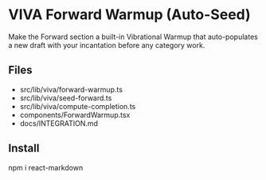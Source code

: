 # VIVA Forward Warmup (Auto-Seed)

Make the Forward section a built-in Vibrational Warmup that auto-populates a new draft with your incantation before any category work.

## Files
- src/lib/viva/forward-warmup.ts
- src/lib/viva/seed-forward.ts
- src/lib/viva/compute-completion.ts
- components/ForwardWarmup.tsx
- docs/INTEGRATION.md

## Install
npm i react-markdown
